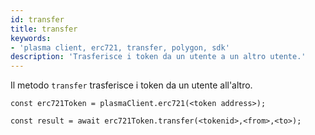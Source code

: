```yaml
---
id: transfer
title: transfer
keywords:
- 'plasma client, erc721, transfer, polygon, sdk'
description: 'Trasferisce i token da un utente a un altro utente.'
---
```


Il metodo `transfer` trasferisce i token da un utente all'altro.

```
const erc721Token = plasmaClient.erc721(<token address>);

const result = await erc721Token.transfer(<tokenid>,<from>,<to>);

```
